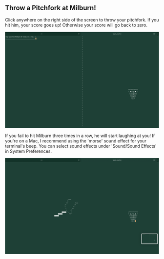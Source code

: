 ## Throw a Pitchfork at Milburn!

Click anywhere on the right side of the screen to throw your pitchfork.
If you hit him, your score goes up! Otherwise your score will go back to zero.

![Aiming](aiming.png)

If you fail to hit Milburn three times in a row, he will start laughing at you!
If you're on a Mac, I recommend using the 'morse' sound effect for your terminal's beep.
You can select sound effects under 'Sound/Sound Effects' in System Preferences.

![Shooting](shooting.png)
